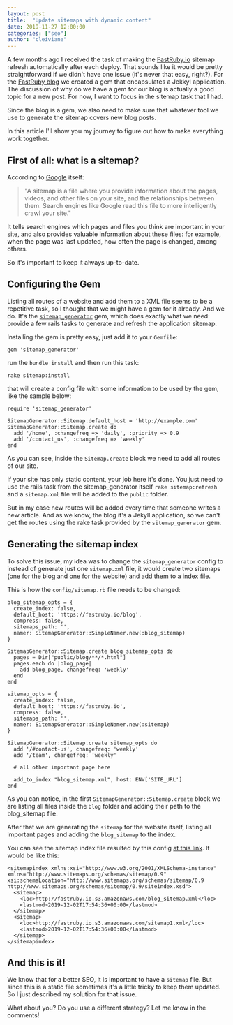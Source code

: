 ```yaml
---
layout: post
title:  "Update sitemaps with dynamic content"
date: 2019-11-27 12:00:00
categories: ["seo"]
author: "cleiviane"
---
```


A few months ago I received the task of making the [FastRuby.io](https://www.fastruby.io) sitemap refresh automatically after each deploy. That sounds like it would be pretty straightforward if we didn't have one issue (it's never that easy, right?). For the [FastRuby blog](https://www.fastruby.io/blog) we created a gem that encapsulates a Jekkyl application. The discussion of why do we have a gem for our blog is actually a good topic for a new post. For now, I want to focus in the sitemap task that I had.

Since the blog is a gem, we also need to make sure that whatever tool we use to generate the sitemap covers new blog posts.

In this article I'll show you my journey to figure out how to make everything work together.

<!--more-->

## First of all: what is a sitemap?

According to [Google](https://support.google.com/webmasters/answer/156184?hl=en) itself:
> "A sitemap is a file where you provide information about the pages, videos, and other files on your site, and the relationships between them. Search engines like Google read this file to more intelligently crawl your site."

It tells search engines which pages and files you think are important in your site, and also provides valuable information about these files: for example, when the page was last updated, how often the page is changed, among others.

So it's important to keep it always up-to-date.

## Configuring the Gem

Listing all routes of a website and add them to a XML file seems to be a repetitive task, so I thought that we might have a gem for it already. And we do. It's the [`sitemap_generator`](https://github.com/kjvarga/sitemap_generator) gem, which does exactly what we need: provide a few rails tasks to generate and refresh the application sitemap.

Installing the gem is pretty easy, just add it to your `Gemfile`:

`gem 'sitemap_generator'`

run the `bundle install` and then run this task:

`rake sitemap:install`

that will create a config file with some information to be used by the gem, like the sample below:

```
require 'sitemap_generator'

SitemapGenerator::Sitemap.default_host = 'http://example.com'
SitemapGenerator::Sitemap.create do
  add '/home', :changefreq => 'daily', :priority => 0.9
  add '/contact_us', :changefreq => 'weekly'
end
```

As you can see, inside the `Sitemap.create` block we need to add all routes of our site.

If your site has only static content, your job here it's done. You just need to use the rails task from the sitemap_generator itself `rake sitemap:refresh` and a `sitemap.xml` file will be added to the `public` folder.

But in my case new routes will be added every time that someone writes a new article. And as we know, the blog it's a Jekyll application,
so we can't get the routes using the rake task provided by the `sitemap_generator` gem.

## Generating the sitemap index

To solve this issue, my idea was to change the `sitemap_generator` config to instead of generate just one `sitemap.xml` file, it would create two sitemaps (one for the blog and one for the website) and add them to a index file.


This is how the `config/sitemap.rb` file needs to be changed:

```
blog_sitemap_opts = {
  create_index: false,
  default_host: 'https://fastruby.io/blog',
  compress: false,
  sitemaps_path: '',
  namer: SitemapGenerator::SimpleNamer.new(:blog_sitemap)
}

SitemapGenerator::Sitemap.create blog_sitemap_opts do
  pages = Dir["public/blog/**/*.html"]
  pages.each do |blog_page|
    add blog_page, changefreq: 'weekly'
  end
end

sitemap_opts = {
  create_index: false,
  default_host: 'https://fastruby.io',
  compress: false,
  sitemaps_path: '',
  namer: SitemapGenerator::SimpleNamer.new(:sitemap)
}

SitemapGenerator::Sitemap.create sitemap_opts do
  add '/#contact-us', changefreq: 'weekly'
  add '/team', changefreq: 'weekly'

  # all other important page here

  add_to_index "blog_sitemap.xml", host: ENV['SITE_URL']
end

```

As you can notice, in the first `SitemapGenerator::Sitemap.create` block we are listing all files inside the `blog` folder and adding their path to the blog_sitemap file.

After that we are generating the `sitemap` for the website itself, listing all important pages and adding the `blog_sitemap` to the index.

You can see the sitemap index file resulted by this config [at this link](http://fastruby.io.s3.amazonaws.com/sitemap.xml). It would be like this:

```
<sitemapindex xmlns:xsi="http://www.w3.org/2001/XMLSchema-instance" xmlns="http://www.sitemaps.org/schemas/sitemap/0.9" xsi:schemaLocation="http://www.sitemaps.org/schemas/sitemap/0.9 http://www.sitemaps.org/schemas/sitemap/0.9/siteindex.xsd">
  <sitemap>
    <loc>http://fastruby.io.s3.amazonaws.com/blog_sitemap.xml</loc>
    <lastmod>2019-12-02T17:54:36+00:00</lastmod>
  </sitemap>
  <sitemap>
    <loc>http://fastruby.io.s3.amazonaws.com/sitemap1.xml</loc>
    <lastmod>2019-12-02T17:54:36+00:00</lastmod>
  </sitemap>
</sitemapindex>
```

## And this is it!

We know that for a better SEO, it is important to have a `sitemap` file. But since this is a static file sometimes it's a little tricky to keep them updated. So I just described my solution for that issue.

What about you? Do you use a different strategy? Let me know in the comments!
